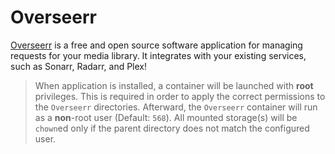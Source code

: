 # Overseerr

[Overseerr](https://github.com/sct/overseerr) is a free and open source software application for managing requests for your media library. It integrates with your existing services, such as Sonarr, Radarr, and Plex!

> When application is installed, a container will be launched with **root** privileges.
> This is required in order to apply the correct permissions to the `Overseerr` directories.
> Afterward, the `Overseerr` container will run as a **non**-root user (Default: `568`).
> All mounted storage(s) will be `chown`ed only if the parent directory does not match the configured user.
